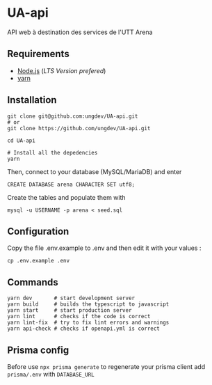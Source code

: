 # UA-api

API web à destination des services de l'UTT Arena

## Requirements

- [Node.js](https://nodejs.org/) (_LTS Version prefered_)
- [yarn](https://yarnpkg.com/)

## Installation

```
git clone git@github.com:ungdev/UA-api.git
# or
git clone https://github.com/ungdev/UA-api.git

cd UA-api

# Install all the depedencies
yarn
```

Then, connect to your database (MySQL/MariaDB) and enter

```
CREATE DATABASE arena CHARACTER SET utf8;
```

Create the tables and populate them with

```
mysql -u USERNAME -p arena < seed.sql
```

## Configuration

Copy the file .env.example to .env and then edit it with your values :

```
cp .env.example .env
```

## Commands

```
yarn dev       # start development server
yarn build     # builds the typescript to javascript
yarn start     # start production server
yarn lint      # checks if the code is correct
yarn lint-fix  # try to fix lint errors and warnings
yarn api-check # checks if openapi.yml is correct
```

## Prisma config

Before use `npx prisma generate` to regenerate your prisma client add `prisma/.env` with `DATABASE_URL`
